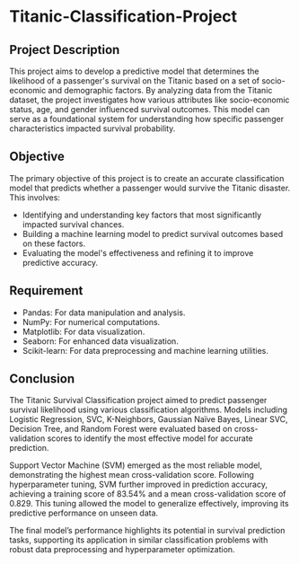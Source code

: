 # Titanic-Classification-Project
## Project Description
This project aims to develop a predictive model that determines the likelihood of a passenger's survival on the Titanic based on a set of socio-economic and demographic factors. By analyzing data from the Titanic dataset, the project investigates how various attributes like socio-economic status, age, and gender influenced survival outcomes. This model can serve as a foundational system for understanding how specific passenger characteristics impacted survival probability.

## Objective
The primary objective of this project is to create an accurate classification model that predicts whether a passenger would survive the Titanic disaster. This involves:

- Identifying and understanding key factors that most significantly impacted survival chances.
- Building a machine learning model to predict survival outcomes based on these factors.
- Evaluating the model's effectiveness and refining it to improve predictive accuracy.

## Requirement
- Pandas: For data manipulation and analysis.
- NumPy: For numerical computations.
- Matplotlib: For data visualization.
- Seaborn: For enhanced data visualization.
- Scikit-learn: For data preprocessing and machine learning utilities.

## Conclusion
The Titanic Survival Classification project aimed to predict passenger survival likelihood using various classification algorithms. Models including Logistic Regression, SVC, K-Neighbors, Gaussian Naïve Bayes, Linear SVC, Decision Tree, and Random Forest were evaluated based on cross-validation scores to identify the most effective model for accurate prediction.

Support Vector Machine (SVM) emerged as the most reliable model, demonstrating the highest mean cross-validation score. Following hyperparameter tuning, SVM further improved in prediction accuracy, achieving a training score of 83.54% and a mean cross-validation score of 0.829. This tuning allowed the model to generalize effectively, improving its predictive performance on unseen data.

The final model’s performance highlights its potential in survival prediction tasks, supporting its application in similar classification problems with robust data preprocessing and hyperparameter optimization.
